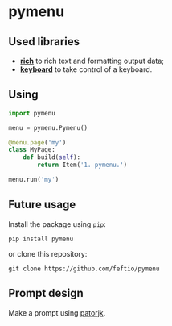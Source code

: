 # pymenu

## Used libraries

- [**rich**](https://github.com/willmcgugan/rich) to rich text and formatting output data;
- [**keyboard**](https://github.com/boppreh/keyboard) to take control of a keyboard.

## Using

```python
import pymenu

menu = pymenu.Pymenu()

@menu.page('my')
class MyPage:
    def build(self):
        return Item('1. pymenu.')

menu.run('my')
```

## Future usage

Install the package using `pip`:

    pip install pymenu

or clone this repository:

    git clone https://github.com/feftio/pymenu

## Prompt design

Make a prompt using [patorjk](http://patorjk.com/software/taag/#p=display&f=Stop&t=pymenu).
